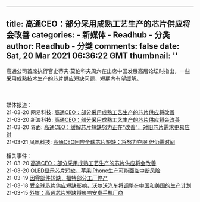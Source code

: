 
---
title: 高通CEO：部分采用成熟工艺生产的芯片供应将会改善
categories: 
    - 新媒体
    - Readhub - 分类
author: Readhub - 分类
comments: false
date: Sat, 20 Mar 2021 06:36:22 GMT
thumbnail: ''
---

<div>   
高通公司首席执行官史蒂夫·莫伦科夫周六在出席中国发展高层论坛时指出，一些采用成熟技术生产的芯片供应短缺问题，短期内有望缓解。<br><br><br><br>媒体报道：<br>21-03-20 网易科技: <a href="https://tech.163.com/21/0320/15/G5HTI0MH00097U7T.html">高通CEO：部分采用成熟工艺生产的芯片供应将改善</a><br>21-03-20 新浪科技: <a href="https://finance.sina.com.cn/tech/2021-03-20/doc-ikkntiam5813542.shtml">高通CEO：部分采用成熟工艺生产的芯片供应将会改善</a><br>21-03-20 界面: <a href="https://www.jiemian.com/article/5836850.html">高通CEO：缓解芯片短缺努力正在“改善”，对旧芯片需求更易应对</a><br>21-03-21 凤凰科技: <a href="https://tech.ifeng.com/c/84mkJkTacjw">高通CEO回应全球芯片短缺：将努力克服 但仍需时间</a><br><br>相关事件：<br>21-03-20 <a href="https://readhub.cn/topic/84Ll16tLvZP">高通CEO：部分采用成熟工艺生产的芯片供应将会改善</a><br>21-03-20 <a href="https://readhub.cn/topic/84KH5lTwC40">OLED显示芯片短缺，苹果iPhone生产可能面临中断风险</a><br>21-03-19 <a href="https://readhub.cn/topic/84JBlqkkGmX">因零部件短缺，福特部分工厂停产</a><br>21-03-18 <a href="https://readhub.cn/topic/84HLMOUxBnx">受全球芯片供应短缺影响，沃尔沃汽车将调整在中国和美国的生产计划</a><br>21-03-15 <a href="https://readhub.cn/topic/84DjvmrsjsL">外媒：高通芯片短缺将影响安卓手机厂商</a>  
</div>
            